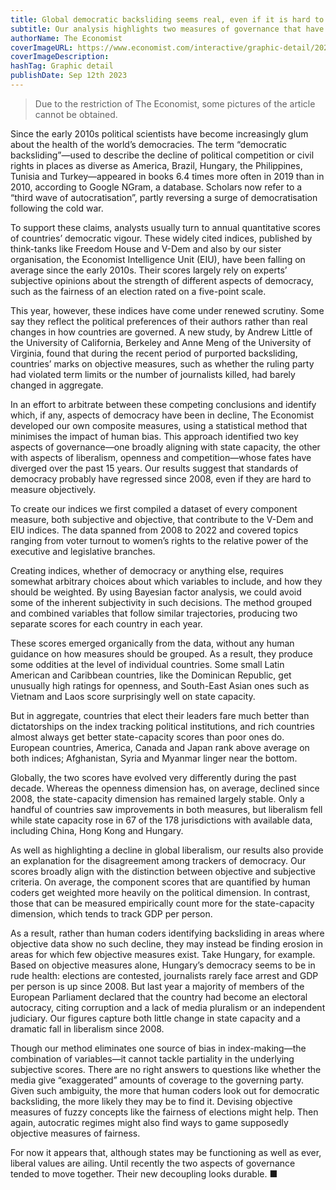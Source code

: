 ```yaml
---
title: Global democratic backsliding seems real, even if it is hard to measure
subtitle: Our analysis highlights two measures of governance that have diverged in recent years
authorName: The Economist
coverImageURL: https://www.economist.com/interactive/graphic-detail/2023/09/12/democratic-backsliding-seems-real-even-if-it-is-hard-to-measure/images/20230916_GDC100-Artboard_1_copy_2.png
coverImageDescription:  
hashTag: Graphic detail
publishDate: Sep 12th 2023
---
```


> Due to the restriction of The Economist, some pictures of the article cannot be obtained.

Since the early 2010s political scientists have become increasingly glum about the health of the world’s democracies. The term “democratic backsliding”—used to describe the decline of political competition or civil rights in places as diverse as America, Brazil, Hungary, the Philippines, Tunisia and Turkey—appeared in books 6.4 times more often in 2019 than in 2010, according to Google NGram, a database. Scholars now refer to a “third wave of autocratisation”, partly reversing a surge of democratisation following the cold war.

To support these claims, analysts usually turn to annual quantitative scores of countries’ democratic vigour. These widely cited indices, published by think-tanks like Freedom House and V-Dem and also by our sister organisation, the Economist Intelligence Unit (EIU), have been falling on average since the early 2010s. Their scores largely rely on experts’ subjective opinions about the strength of different aspects of democracy, such as the fairness of an election rated on a five-point scale.

This year, however, these indices have come under renewed scrutiny. Some say they reflect the political preferences of their authors rather than real changes in how countries are governed. A new study, by Andrew Little of the University of California, Berkeley and Anne Meng of the University of Virginia, found that during the recent period of purported backsliding, countries’ marks on objective measures, such as whether the ruling party had violated term limits or the number of journalists killed, had barely changed in aggregate.

In an effort to arbitrate between these competing conclusions and identify which, if any, aspects of democracy have been in decline, The Economist developed our own composite measures, using a statistical method that minimises the impact of human bias. This approach identified two key aspects of governance—one broadly aligning with state capacity, the other with aspects of liberalism, openness and competition—whose fates have diverged over the past 15 years. Our results suggest that standards of democracy probably have regressed since 2008, even if they are hard to measure objectively.

To create our indices we first compiled a dataset of every component measure, both subjective and objective, that contribute to the V-Dem and EIU indices. The data spanned from 2008 to 2022 and covered topics ranging from voter turnout to women’s rights to the relative power of the executive and legislative branches.

Creating indices, whether of democracy or anything else, requires somewhat arbitrary choices about which variables to include, and how they should be weighted. By using Bayesian factor analysis, we could avoid some of the inherent subjectivity in such decisions. The method grouped and combined variables that follow similar trajectories, producing two separate scores for each country in each year.

These scores emerged organically from the data, without any human guidance on how measures should be grouped. As a result, they produce some oddities at the level of individual countries. Some small Latin American and Caribbean countries, like the Dominican Republic, get unusually high ratings for openness, and South-East Asian ones such as Vietnam and Laos score surprisingly well on state capacity.

But in aggregate, countries that elect their leaders fare much better than dictatorships on the index tracking political institutions, and rich countries almost always get better state-capacity scores than poor ones do. European countries, America, Canada and Japan rank above average on both indices; Afghanistan, Syria and Myanmar linger near the bottom.

Globally, the two scores have evolved very differently during the past decade. Whereas the openness dimension has, on average, declined since 2008, the state-capacity dimension has remained largely stable. Only a handful of countries saw improvements in both measures, but liberalism fell while state capacity rose in 67 of the 178 jurisdictions with available data, including China, Hong Kong and Hungary.

As well as highlighting a decline in global liberalism, our results also provide an explanation for the disagreement among trackers of democracy. Our scores broadly align with the distinction between objective and subjective criteria. On average, the component scores that are quantified by human coders get weighted more heavily on the political dimension. In contrast, those that can be measured empirically count more for the state-capacity dimension, which tends to track GDP per person.

As a result, rather than human coders identifying backsliding in areas where objective data show no such decline, they may instead be finding erosion in areas for which few objective measures exist. Take Hungary, for example. Based on objective measures alone, Hungary’s democracy seems to be in rude health: elections are contested, journalists rarely face arrest and GDP per person is up since 2008. But last year a majority of members of the European Parliament declared that the country had become an electoral autocracy, citing corruption and a lack of media pluralism or an independent judiciary. Our figures capture both little change in state capacity and a dramatic fall in liberalism since 2008.

Though our method eliminates one source of bias in index-making—the combination of variables—it cannot tackle partiality in the underlying subjective scores. There are no right answers to questions like whether the media give “exaggerated” amounts of coverage to the governing party. Given such ambiguity, the more that human coders look out for democratic backsliding, the more likely they may be to find it. Devising objective measures of fuzzy concepts like the fairness of elections might help. Then again, autocratic regimes might also find ways to game supposedly objective measures of fairness.

For now it appears that, although states may be functioning as well as ever, liberal values are ailing. Until recently the two aspects of governance tended to move together. Their new decoupling looks durable. ■